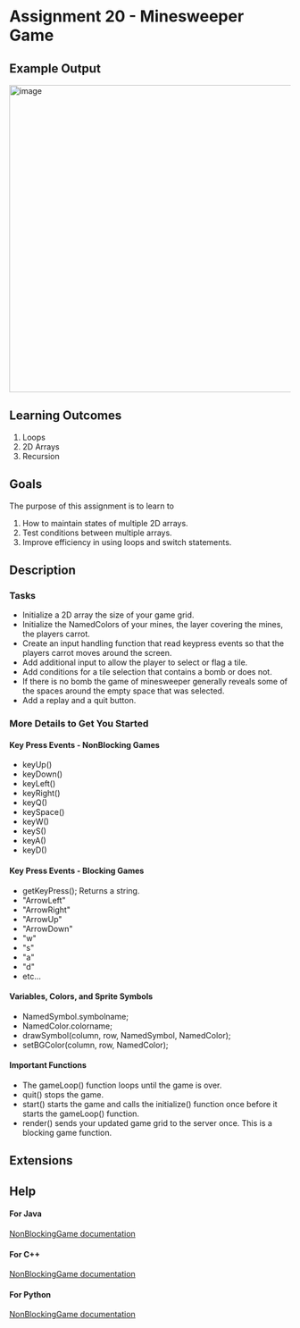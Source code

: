 # Assignment 20 - Minesweeper Game

## Example Output

<img src="./Minesweeper.png" alt="image" width="550"></img>


## Learning Outcomes

1. Loops
2. 2D Arrays
3. Recursion


## Goals

 The purpose of this assignment is to learn to
 1. How to maintain states of multiple 2D arrays.
 2. Test conditions between multiple arrays.
 3. Improve efficiency in using loops and switch statements.


## Description

### Tasks
- Initialize a 2D array the size of your game grid.
- Initialize the NamedColors of your mines, the layer covering the mines, the players carrot.
- Create an input handling function that read keypress events so that the players carrot moves around the screen.
- Add additional input to allow the player to select or flag a tile.
- Add conditions for a tile selection that contains a bomb or does not.
- If there is no bomb the game of minesweeper generally reveals some of the spaces around the empty space that was selected.
- Add a replay and a quit button.

### More Details to Get You Started
#### Key Press Events - NonBlocking Games
- keyUp()
- keyDown()
- keyLeft()
- keyRight()
- keyQ()
- keySpace()
- keyW()
- keyS()
- keyA()
- keyD()

#### Key Press Events - Blocking Games
- getKeyPress(); Returns a string.
- "ArrowLeft"
- "ArrowRight"
- "ArrowUp"
- "ArrowDown"
- "w"
- "s"
- "a"
- "d"
- etc...

#### Variables, Colors, and Sprite Symbols
- NamedSymbol.symbolname;
- NamedColor.colorname;
- drawSymbol(column, row, NamedSymbol, NamedColor);
- setBGColor(column, row, NamedColor);

#### Important Functions
- The gameLoop() function loops until the game is over.
- quit() stops the game.
- start() starts the game and calls the initialize() function once before it starts the gameLoop() function.
- render() sends your updated game grid to the server once. This is a blocking game function.


## Extensions


## Help

#### For Java
[NonBlockingGame documentation](http://bridgesuncc.github.io/doc/java-api/current/html/classbridges_1_1games_1_1_non_blocking_game.html)

#### For C++
[NonBlockingGame documentation](http://bridgesuncc.github.io/doc/cxx-api/current/html/classbridges_1_1game_1_1_non_blocking_game.html)

#### For Python
[NonBlockingGame documentation](http://bridgesuncc.github.io/doc/python-api/current/html/classbridges_1_1non__blocking__game_1_1_non_blocking_game.html)